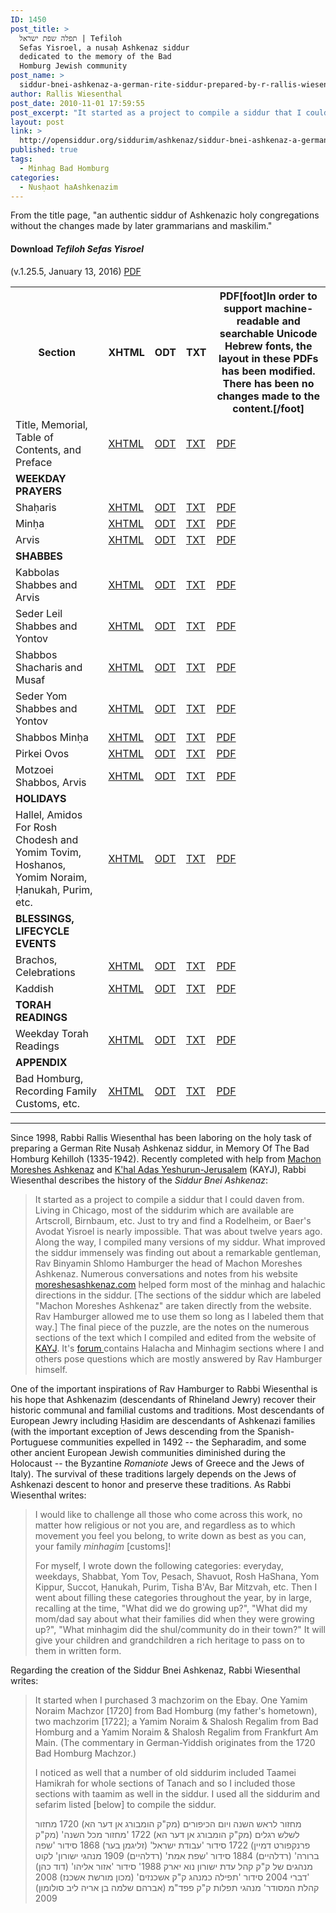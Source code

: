 ```yaml
---
ID: 1450
post_title: >
  תפלה שפת ישראל | Tefiloh
  Sefas Yisroel, a nusaḥ Ashkenaz siddur
  dedicated to the memory of the Bad
  Homburg Jewish community
post_name: >
  siddur-bnei-ashkenaz-a-german-rite-siddur-prepared-by-r-rallis-wiesenthal
author: Rallis Wiesenthal
post_date: 2010-11-01 17:59:55
post_excerpt: "It started as a project to compile a siddur that I could daven from. Living in Chicago, most of the siddurim which are available are Artscroll, Birnbaum, etc. Just to try and find a Rodelheim, or Baer's Avodat Yisroel is nearly impossible. That was about twelve years ago."
layout: post
link: >
  http://opensiddur.org/siddurim/ashkenaz/siddur-bnei-ashkenaz-a-german-rite-siddur-prepared-by-r-rallis-wiesenthal/
published: true
tags:
  - Minhag Bad Homburg
categories:
  - Nusḥaot haAshkenazim
---
```

<div class="english">From the title page, "an authentic siddur of Ashkenazic holy congregations without the changes made by later grammarians and maskilim."</div>
<h4>Download <em>Tefiloh Sefas Yisroel</em></h4>
(v.1.25.5, January 13, 2016) <a href="http://opensiddur.org/wp-content/uploads/2010/11/Tefiloh-Sefas-Yisroel-Open-Siddur-2016-01-13.pdf">PDF</a>
<table style="margin-left: auto;margin-right: auto;">
<tbody>
<tr>
<th>Section</th>
<th>XHTML</th>
<th>ODT</th>
<th>TXT</th>
<th>PDF[foot]In order to support machine-readable and searchable Unicode Hebrew fonts, the layout in these PDFs has been modified. There has been no changes made to the content.[/foot]</th>
</tr>
<tr>
<td>Title, Memorial, Table of Contents, and Preface</td>
<td><a href="http://opensiddur.org/wp-content/uploads/2010/11/Tefiloh-Sefas-Yisroel-0-Title-TOC-Preface.xhtml">XHTML</a></td>
<td><a href="http://opensiddur.org/wp-content/uploads/2010/11/Tefiloh-Sefas-Yisroel-0-Title-TOC-Preface.odt">ODT</a></td>
<td><a href="http://opensiddur.org/wp-content/uploads/2010/11/Tefiloh-Sefas-Yisroel-0-Title-TOC-Preface.txt">TXT</a></td>
<td><a href="http://opensiddur.org/wp-content/uploads/2010/11/Tefiloh-Sefas-Yisroel-0-Title-TOC-Preface.pdf">PDF</a></td>
</tr>
<tr>
<td><strong>WEEKDAY PRAYERS</strong></td>
</tr>
<tr>
<td>Shaḥaris</td>
<td><a href="http://opensiddur.org/wp-content/uploads/2010/11/Tefiloh-Sefas-Yisroel-1-Shacharit.xhtml">XHTML</a></td>
<td><a href="http://opensiddur.org/wp-content/uploads/2010/11/Tefiloh-Sefas-Yisroel-1-Shacharit.odt">ODT</a></td>
<td><a href="http://opensiddur.org/wp-content/uploads/2010/11/Tefiloh-Sefas-Yisroel-1-Shacharit.txt">TXT</a></td>
<td><a href="http://opensiddur.org/wp-content/uploads/2010/11/Tefiloh-Sefas-Yisroel-1-Shacharit.pdf">PDF</a></td>
</tr>
<tr>
<td>Minḥa</td>
<td><a href="http://opensiddur.org/wp-content/uploads/2010/11/Tefiloh-Sefas-Yisroel-2-Mincha.xhtml">XHTML</a></td>
<td><a href="http://opensiddur.org/wp-content/uploads/2010/11/Tefiloh-Sefas-Yisroel-2-Mincha.odt">ODT</a></td>
<td><a href="http://opensiddur.org/wp-content/uploads/2010/11/Tefiloh-Sefas-Yisroel-2-Mincha.txt">TXT</a></td>
<td><a href="http://opensiddur.org/wp-content/uploads/2010/11/Tefiloh-Sefas-Yisroel-2-Mincha.pdf">PDF</a></td>
</tr>
<tr>
<td>Arvis</td>
<td><a href="http://opensiddur.org/wp-content/uploads/2010/11/Tefiloh-Sefas-Yisroel-3-Arvit.xhtml">XHTML</a></td>
<td><a href="http://opensiddur.org/wp-content/uploads/2010/11/Tefiloh-Sefas-Yisroel-3-Arvit.odt">ODT</a></td>
<td><a href="http://opensiddur.org/wp-content/uploads/2010/11/Tefiloh-Sefas-Yisroel-3-Arvit.txt">TXT</a></td>
<td><a href="http://opensiddur.org/wp-content/uploads/2010/11/Tefiloh-Sefas-Yisroel-3-Arvit.pdf">PDF</a></td>
</tr>
<tr>
<td><strong>SHABBES</strong></td>
</tr>
<tr>
<td>Kabbolas Shabbes and Arvis</td>
<td><a href="http://opensiddur.org/wp-content/uploads/2010/11/Tefiloh-Sefas-Yisroel-4-Erev-Shabbat-and-Yom-Tov.xhtml">XHTML</a></td>
<td><a href="http://opensiddur.org/wp-content/uploads/2010/11/Tefiloh-Sefas-Yisroel-4-Erev-Shabbat-and-Yom-Tov.odt">ODT</a></td>
<td><a href="http://opensiddur.org/wp-content/uploads/2010/11/Tefiloh-Sefas-Yisroel-4-Erev-Shabbat-and-Yom-Tov.txt">TXT</a></td>
<td><a href="http://opensiddur.org/wp-content/uploads/2010/11/Tefiloh-Sefas-Yisroel-4-Erev-Shabbat-and-Yom-Tov.pdf">PDF</a></td>
</tr>
<tr>
<td>Seder Leil Shabbes and Yontov</td>
<td><a href="http://opensiddur.org/wp-content/uploads/2010/11/Tefiloh-Sefas-Yisroel-5-Seder-Leil-Shabbat-and-Yom-Tov.xhtml">XHTML</a></td>
<td><a href="http://opensiddur.org/wp-content/uploads/2010/11/Tefiloh-Sefas-Yisroel-5-Seder-Leil-Shabbat-and-Yom-Tov.odt">ODT</a></td>
<td><a href="http://opensiddur.org/wp-content/uploads/2010/11/Tefiloh-Sefas-Yisroel-5-Seder-Leil-Shabbat-and-Yom-Tov.txt">TXT</a></td>
<td><a href="http://opensiddur.org/wp-content/uploads/2010/11/Tefiloh-Sefas-Yisroel-5-Seder-Leil-Shabbat-and-Yom-Tov.pdf">PDF</a></td>
</tr>
<tr>
<td>Shabbos Shacharis and Musaf</td>
<td><a href="http://opensiddur.org/wp-content/uploads/2010/11/Tefiloh-Sefas-Yisroel-6-Shacharit-and-Musaf-for-Shabbat-and-Yom-Tov.xhtml">XHTML</a></td>
<td><a href="http://opensiddur.org/wp-content/uploads/2010/11/Tefiloh-Sefas-Yisroel-6-Shacharit-and-Musaf-for-Shabbat-and-Yom-Tov.odt">ODT</a></td>
<td><a href="http://opensiddur.org/wp-content/uploads/2010/11/Tefiloh-Sefas-Yisroel-6-Shacharit-and-Musaf-for-Shabbat-and-Yom-Tov.txt">TXT</a></td>
<td><a href="http://opensiddur.org/wp-content/uploads/2010/11/Tefiloh-Sefas-Yisroel-6-Shacharit-and-Musaf-for-Shabbat-and-Yom-Tov.pdf">PDF</a></td>
</tr>
<tr>
<td>Seder Yom Shabbes and Yontov</td>
<td><a href="http://opensiddur.org/wp-content/uploads/2010/11/Tefiloh-Sefas-Yisroel-7-Seder-Yom-Shabbat-and-Yom-Tov.xhtml">XHTML</a></td>
<td><a href="http://opensiddur.org/wp-content/uploads/2010/11/Tefiloh-Sefas-Yisroel-7-Seder-Yom-Shabbat-and-Yom-Tov.odt">ODT</a></td>
<td><a href="http://opensiddur.org/wp-content/uploads/2010/11/Tefiloh-Sefas-Yisroel-7-Seder-Yom-Shabbat-and-Yom-Tov.txt">TXT</a></td>
<td><a href="http://opensiddur.org/wp-content/uploads/2010/11/Tefiloh-Sefas-Yisroel-7-Seder-Yom-Shabbat-and-Yom-Tov.pdf">PDF</a></td>
</tr>
<tr>
<td>Shabbos Minḥa</td>
<td><a href="http://opensiddur.org/wp-content/uploads/2010/11/Tefiloh-Sefas-Yisroel-8-Mincha-for-Shabbat-and-Yom-Tov.xhtml">XHTML</a></td>
<td><a href="http://opensiddur.org/wp-content/uploads/2010/11/Tefiloh-Sefas-Yisroel-8-Mincha-for-Shabbat-and-Yom-Tov.odt">ODT</a></td>
<td><a href="http://opensiddur.org/wp-content/uploads/2010/11/Tefiloh-Sefas-Yisroel-8-Mincha-for-Shabbat-and-Yom-Tov.txt">TXT</a></td>
<td><a href="http://opensiddur.org/wp-content/uploads/2010/11/Tefiloh-Sefas-Yisroel-8-Mincha-for-Shabbat-and-Yom-Tov.pdf">PDF</a></td>
</tr>
<tr>
<td>Pirkei Ovos</td>
<td><a href="http://opensiddur.org/wp-content/uploads/2010/11/Tefiloh-Sefas-Yisroel-9-Pirkei-Avot.xhtml">XHTML</a></td>
<td><a href="http://opensiddur.org/wp-content/uploads/2010/11/Tefiloh-Sefas-Yisroel-9-Pirkei-Avot.odt">ODT</a></td>
<td><a href="http://opensiddur.org/wp-content/uploads/2010/11/Tefiloh-Sefas-Yisroel-9-Pirkei-Avot.txt">TXT</a></td>
<td><a href="http://opensiddur.org/wp-content/uploads/2010/11/Tefiloh-Sefas-Yisroel-9-Pirkei-Avot.pdf">PDF</a></td>
</tr>
<tr>
<td>Motzoei Shabbos, Arvis</td>
<td><a href="http://opensiddur.org/wp-content/uploads/2010/11/Tefiloh-Sefas-Yisroel-10-Arvit-for-Motzei-Shabbat-and-Yom-Tov.xhtml">XHTML</a></td>
<td><a href="http://opensiddur.org/wp-content/uploads/2010/11/Tefiloh-Sefas-Yisroel-10-Arvit-for-Motzei-Shabbat-and-Yom-Tov.odt">ODT</a></td>
<td><a href="http://opensiddur.org/wp-content/uploads/2010/11/Tefiloh-Sefas-Yisroel-10-Arvit-for-Motzei-Shabbat-and-Yom-Tov.txt">TXT</a></td>
<td><a href="http://opensiddur.org/wp-content/uploads/2010/11/Tefiloh-Sefas-Yisroel-10-Arvit-for-Motzei-Shabbat-and-Yom-Tov.pdf">PDF</a></td>
</tr>
<tr>
<td><strong>HOLIDAYS</strong></td>
</tr>
<tr>
<td>Hallel, Amidos For Rosh Chodesh and Yomim Tovim, Hoshanos, Yomim Noraim, Ḥanukah, Purim, etc.</td>
<td><a href="http://opensiddur.org/wp-content/uploads/2010/11/Tefiloh-Sefas-Yisroel-11-Holidays.xhtml">XHTML</a></td>
<td><a href="http://opensiddur.org/wp-content/uploads/2010/11/Tefiloh-Sefas-Yisroel-11-Holidays.odt">ODT</a></td>
<td><a href="http://opensiddur.org/wp-content/uploads/2010/11/Tefiloh-Sefas-Yisroel-11-Holidays.txt">TXT</a></td>
<td><a href="http://opensiddur.org/wp-content/uploads/2010/11/Tefiloh-Sefas-Yisroel-11-Holidays.pdf">PDF</a></td>
</tr>
<tr>
<td><strong>BLESSINGS, LIFECYCLE EVENTS</strong></td>
</tr>
<tr>
<td>Brachos, Celebrations</td>
<td><a href="http://opensiddur.org/wp-content/uploads/2010/11/Tefiloh-Sefas-Yisroel-12-Brachot-and-Celebrations.xhtml">XHTML</a></td>
<td><a href="http://opensiddur.org/wp-content/uploads/2010/11/Tefiloh-Sefas-Yisroel-12-Brachot-and-Celebrations.odt">ODT</a></td>
<td><a href="http://opensiddur.org/wp-content/uploads/2010/11/Tefiloh-Sefas-Yisroel-12-Brachot-and-Celebrations.txt">TXT</a></td>
<td><a href="http://opensiddur.org/wp-content/uploads/2010/11/Tefiloh-Sefas-Yisroel-12-Brachot-and-Celebrations.pdf">PDF</a></td>
</tr>
<tr>
<td>Kaddish</td>
<td><a href="http://opensiddur.org/wp-content/uploads/2010/11/Tefiloh-Sefas-Yisroel-13-Kaddish.xhtml">XHTML</a></td>
<td><a href="http://opensiddur.org/wp-content/uploads/2010/11/Tefiloh-Sefas-Yisroel-13-Kaddish.odt">ODT</a></td>
<td><a href="http://opensiddur.org/wp-content/uploads/2010/11/Tefiloh-Sefas-Yisroel-13-Kaddish.txt">TXT</a></td>
<td><a href="http://opensiddur.org/wp-content/uploads/2010/11/Tefiloh-Sefas-Yisroel-13-Kaddish.pdf">PDF</a></td>
</tr>
<tr>
<td><strong>TORAH READINGS</strong></td>
</tr>
<tr>
<td>Weekday Torah Readings</td>
<td><a href="http://opensiddur.org/wp-content/uploads/2010/11/Tefiloh-Sefas-Yisroel-14-Kriyat-HaTorah.xhtml">XHTML</a></td>
<td><a href="http://opensiddur.org/wp-content/uploads/2010/11/Tefiloh-Sefas-Yisroel-14-Kriyat-HaTorah.odt">ODT</a></td>
<td><a href="http://opensiddur.org/wp-content/uploads/2010/11/Tefiloh-Sefas-Yisroel-14-Kriyat-HaTorah.txt">TXT</a></td>
<td><a href="http://opensiddur.org/wp-content/uploads/2010/11/Tefiloh-Sefas-Yisroel-14-Kriyat-HaTorah.pdf">PDF</a></td>
</tr>
<tr>
<td><strong>APPENDIX</strong></td>
</tr>
<tr>
<td>Bad Homburg, Recording Family Customs, etc.</td>
<td><a href="http://opensiddur.org/wp-content/uploads/2010/11/Tefiloh-Sefas-Yisroel-15-Appendixes.xhtml">XHTML</a></td>
<td><a href="http://opensiddur.org/wp-content/uploads/2010/11/Tefiloh-Sefas-Yisroel-15-Appendixes.odt">ODT</a></td>
<td><a href="http://opensiddur.org/wp-content/uploads/2010/11/Tefiloh-Sefas-Yisroel-15-Appendixes.txt">TXT</a></td>
<td><a href="http://opensiddur.org/wp-content/uploads/2010/11/Tefiloh-Sefas-Yisroel-15-Appendixes.pdf">PDF</a></td>
</tr>
</tbody>
</tbody></tbody></table>

<hr />

Since 1998, Rabbi Rallis Wiesenthal has been laboring on the holy task of preparing a German Rite Nusaḥ Ashkenaz siddur, in Memory Of The Bad Homburg Kehilloh (1335-1942). Recently completed with help from <a href="http://moreshesashkenaz.org">Machon Moreshes Ashkenaz</a> and <a href="http://kayj.net">K'hal Adas Yeshurun-Jerusalem</a> (KAYJ), Rabbi Wiesenthal describes the history of the <em>Siddur Bnei Ashkenaz</em>:
<blockquote>It started as a project to compile a siddur that I could daven from. Living in Chicago, most of the siddurim which are available are Artscroll, Birnbaum, etc. Just to try and find a Rodelheim, or Baer's Avodat Yisroel is nearly impossible. That was about twelve years ago.
Along the way, I compiled many versions of my siddur. What improved the siddur immensely was finding out about a remarkable gentleman, Rav Binyamin Shlomo Hamburger the head of Machon Moreshes Ashkenaz. Numerous conversations and notes from his website <a href="http://moreshesashkenaz.org">moreshesashkenaz.com</a> helped form most of the minhag and halachic directions in the siddur. [The sections of the siddur which are labeled "Machon Moreshes Ashkenaz" are taken directly from the website. Rav Hamburger allowed me to use them so long as I labeled them that way.]
The final piece of the puzzle, are the notes on the numerous sections of the text which I compiled and edited from the website of <a href="http://kayj.net">KAYJ</a>. It's <a href="http://www.kayj.net/en/forum/category/list">forum </a> contains Halacha and Minhagim sections where I and others pose questions which are mostly answered by Rav Hamburger himself.</blockquote>
One of the important inspirations of Rav Hamburger to Rabbi Wiesenthal is his hope that Ashkenazim (descendants of Rhineland Jewry) recover their historic communal and familial customs and traditions. Most descendants of European Jewry including Ḥasidim are descendants of Ashkenazi families (with the important exception of Jews descending from the Spanish-Portuguese communities expelled in 1492 -- the Sepharadim, and some other ancient European Jewish communities diminished during the Holocaust -- the Byzantine <em>Romaniote</em> Jews of Greece and the Jews of Italy). The survival of these traditions largely depends on the Jews of Ashkenazi descent to honor and preserve these traditions. As Rabbi Wiesenthal writes:
<blockquote>I would like to challenge all those who come across this work, no matter how religious or not you are, and regardless as to which movement you feel you belong, to write down as best as you can, your family <em>minhagim</em> [customs]!

For myself, I wrote down the following categories: everyday, weekdays, Shabbat, Yom Tov, Pesach, Shavuot, Rosh HaShana, Yom Kippur, Succot, Ḥanukah, Purim, Tisha B'Av, Bar Mitzvah, etc. Then I went about filling these categories throughout the year, by in large, recalling at the time, "What did we do growing up?", "What did my mom/dad say about what their families did when they were growing up?", "What minhagim did the shul/community do in their town?" It will give your children and grandchildren a rich heritage to pass on to them in written form.</blockquote>
Regarding the creation of the Siddur Bnei Ashkenaz, Rabbi Wiesenthal writes:
<blockquote>It started when I purchased 3 machzorim on the Ebay. One Yamim Noraim Machzor [1720] from Bad Homburg (my father's hometown), two machzorim [1722]; a Yamim Noraim &amp; Shalosh Regalim from Bad Homburg and a Yamim Noraim &amp; Shalosh Regalim from Frankfurt Am Main. (The commentary in German-Yiddish originates from the 1720 Bad Homburg Machzor.)

I noticed as well that a number of old siddurim included Taamei Hamikrah for whole sections of Tanach and so I included those sections with taamim as well in the siddur.
I used all the siddurim and sefarim listed [below] to compile the siddur.
<div class="commentary"><span lang="he">
מחזור לראש השנה ויום הכיפורים (מק"ק הומבורג אן דער הא)‏ 1720
מחזור לשלש רגלים (מק"ק הומבורג אן דער הא) 1722
‏'מחזור מכל השנה' (מק"ק פרנקפורט דמיין)‏ 1722
סידור 'עבודת ישראל' (זליגמן בער) 1868
סידור 'שפה ברורה' (רדלהיים) 1884
סידור 'שפת אמת' (רדלהיים) 1909
מנהגי ישורון' לקוט מנהגים של ק"ק קהל עדת ישורון נוא יארק 1988'
סידור 'אזור אליהו' (דוד כהן) 2004
סידור 'תפילה כמנהג ק"ק אשכנזים' (מכון מורשת אשכנז) 2008
‎‏'דברי קהלת המסודר' מנהגי תפלות ק"ק פפד"מ (אברהם שלמה בן אריה ליב סולומון) ‏‏2009
</span></div></blockquote>
